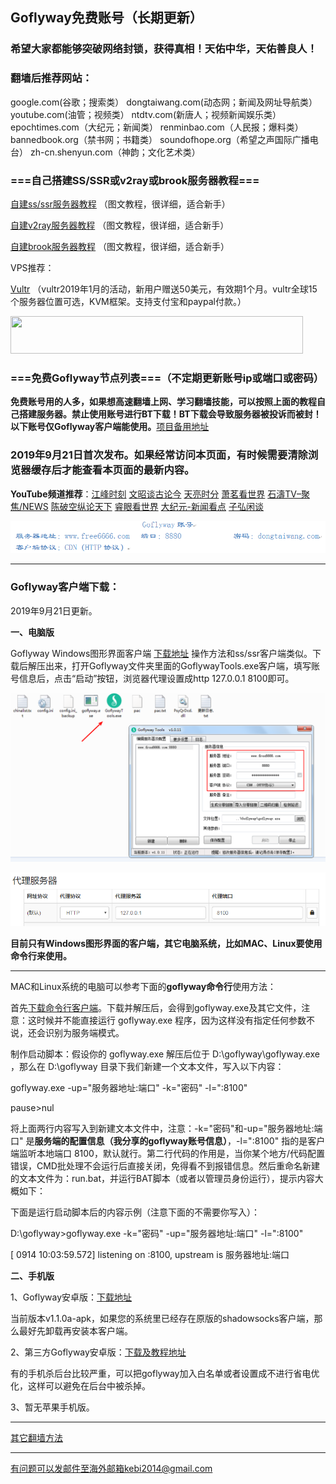 ## Goflyway免费账号（长期更新）

### 希望大家都能够突破网络封锁，获得真相！天佑中华，天佑善良人！

### 翻墙后推荐网站：

google.com(谷歌；搜索类） dongtaiwang.com(动态网；新闻及网址导航类）  youtube.com(油管；视频类）  ntdtv.com(新唐人；视频新闻娱乐类）    epochtimes.com（大纪元；新闻类）  renminbao.com（人民报；爆料类） bannedbook.org（禁书网；书籍类）   soundofhope.org（希望之声国际广播电台）
    zh-cn.shenyun.com（神韵；文化艺术类）



### ===自己搭建SS/SSR或v2ray或brook服务器教程===

[自建ss/ssr服务器教程](https://github.com/Alvin9999/new-pac/wiki/%E8%87%AA%E5%BB%BAss%E6%9C%8D%E5%8A%A1%E5%99%A8%E6%95%99%E7%A8%8B) （图文教程，很详细，适合新手）

[自建v2ray服务器教程](https://github.com/Alvin9999/new-pac/wiki/%E8%87%AA%E5%BB%BAv2ray%E6%9C%8D%E5%8A%A1%E5%99%A8%E6%95%99%E7%A8%8B) （图文教程，很详细，适合新手）

[自建brook服务器教程](https://github.com/Alvin9999/new-pac/wiki/%E8%87%AA%E5%BB%BAbrook%E6%9C%8D%E5%8A%A1%E5%99%A8%E6%95%99%E7%A8%8B) （图文教程，很详细，适合新手）

VPS推荐：

[Vultr](https://www.vultr.com/?ref=7777564-4F) （vultr2019年1月的活动，新用户赠送50美元，有效期1个月。vultr全球15个服务器位置可选，KVM框架。支持支付宝和paypal付款。）

<a href="https://www.vultr.com/?ref=7777564-4F"><img src="https://www.vultr.com/media/banner_2.png" width="468" height="60"></a>

### ===免费Goflyway节点列表===（不定期更新账号ip或端口或密码）

**免费账号用的人多，如果想高速翻墙上网、学习翻墙技能，可以按照上面的教程自己搭建服务器。禁止使用账号进行BT下载！BT下载会导致服务器被投诉而被封！以下账号仅Goflyway客户端能使用。**[项目备用地址](https://gitlab.com/Alvin9999/free/wikis/Goflyway免费账号)

### 2019年9月21日首次发布。如果经常访问本页面，有时候需要清除浏览器缓存后才能查看本页面的最新内容。

**YouTube频道推荐**：[江峰时刻](https://www.youtube.com/channel/UCa6ERCDt3GzkvLye32ar89w/videos) [文昭谈古论今](https://www.youtube.com/channel/UCtAIPjABiQD3qjlEl1T5VpA/featured)  [天亮时分](https://www.youtube.com/channel/UCjvjNeHndz4PGs9JXhzdHqw/videos) [萧茗看世界](https://www.youtube.com/channel/UC6HcLCrHusY7qLwsWGzfXnw) [石濤TV–聚焦/NEWS](https://www.youtube.com/channel/UC6zxZTv5ZbMmEg5GqBmXAUQ/videos)  [陈破空纵论天下](https://www.youtube.com/channel/UCwb7avxK-L5vPjMC1ZIGayw/videos) [睿眼看世界](https://www.youtube.com/channel/UCcWBxfaO69GPOFHSArNET2Q/videos) [大纪元-新闻看点](https://www.youtube.com/channel/UCPMqbkR35zZV1ysWGXJPW-w/videos) [子弘闲谈](https://www.youtube.com/channel/UClS1mgEIYLN9k03_B9o2DCw/videos)

![](https://raw.githubusercontent.com/Alvin9999/PAC/master/goflyway/gf003.png)

***


### Goflyway客户端下载：

2019年9月21日更新。

**一、电脑版**

Goflyway Windows图形界面客户端 [下载地址](http://108.61.224.82/Goflyway.7z) 操作方法和ss/ssr客户端类似。下载后解压出来，打开Goflyway文件夹里面的GoflywayTools.exe客户端，填写账号信息后，点击“启动”按钮，浏览器代理设置成http 127.0.0.1 8100即可。

![](https://raw.githubusercontent.com/Alvin9999/PAC/master/goflyway/gy2.png)

![](https://raw.githubusercontent.com/Alvin9999/PAC/master/goflyway/gy1.PNG)

**目前只有Windows图形界面的客户端，其它电脑系统，比如MAC、Linux要使用命令行来使用。**

***

MAC和Linux系统的电脑可以参考下面的**goflyway命令行**使用方法：

首先[下载命令行客户端](https://github.com/coyove/goflyway/releases)。下载并解压后，会得到goflyway.exe及其它文件，注意：这时候并不能直接运行 goflyway.exe 程序，因为这样没有指定任何参数不说，还会识别为服务端模式。

制作启动脚本：假设你的 goflyway.exe 解压后位于 D:\goflyway\goflyway.exe ，那么在 D:\goflyway 目录下我们新建一个文本文件，写入以下内容：

goflyway.exe -up="服务器地址:端口" -k="密码" -l=":8100"

pause>nul

将上面两行内容写入到新建文本文件中，注意：-k="密码"和-up="服务器地址:端口" 是**服务端的配置信息（我分享的goflyway账号信息）**，-l=":8100" 指的是客户端监听本地端口 8100，默认就行。第二行代码的作用是，当你某个地方/代码配置错误，CMD批处理不会运行后直接关闭，免得看不到报错信息。然后重命名新建的文本文件为：run.bat，并运行BAT脚本（或者以管理员身份运行），提示内容大概如下：

下面是运行启动脚本后的内容示例（注意下面的不需要你写入）：

D:\goflyway\>goflyway.exe -k="密码" -up="服务器地址:端口" -l=":8100"

[ 0914 10:03:59.572] listening on :8100, upstream is 服务器地址:端口

**二、手机版**

1、Goflyway安卓版：[下载地址](https://github.com/coyove/goflyway/releases/download/2.0.0rc1/ss-align-signed.apk)

当前版本v1.1.0a-apk，如果您的系统里已经存在原版的shadowsocks客户端，那么最好先卸载再安装本客户端。

2、第三方Goflyway安卓版：[下载及教程地址](https://github.com/koolwiki/goflyway_android)

有的手机杀后台比较严重，可以把goflyway加入白名单或者设置成不进行省电优化，这样可以避免在后台中被杀掉。

3、暂无苹果手机版。

***

[其它翻墙方法](https://github.com/Alvin9999/new-pac/wiki/)

***

有问题可以发邮件至海外邮箱kebi2014@gmail.com